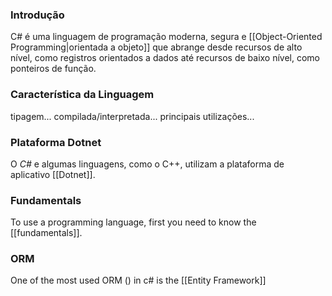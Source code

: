 ### Introdução
C# é uma linguagem de programação moderna, segura e [[Object-Oriented Programming|orientada a objeto]] que abrange desde recursos de alto nível, como registros orientados a dados até recursos de baixo nível, como ponteiros de função.
### Característica da Linguagem
tipagem...
compilada/interpretada...
principais utilizações...
### Plataforma Dotnet
O *C#* e algumas linguagens, como o C++, utilizam a plataforma de aplicativo [[Dotnet]].   

### Fundamentals
To use a programming language, first you need to know the [[fundamentals]].

### ORM
One of the most used ORM () in c# is the [[Entity Framework]]
